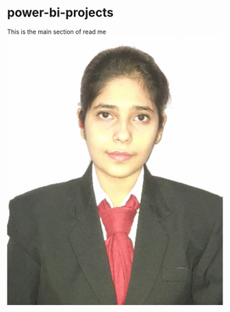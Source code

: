 # power-bi-projects
This is the main section of read me 
![Alt text](/indicating-business-performance/screenshots/Photos.jpg?raw=true "title")
